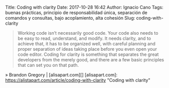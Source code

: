 Title: Coding with clarity
Date: 2017-10-28 16:42
Author: Ignacio Cano
Tags: buenas prácticas, principio de responsabilidad única, separación de comandos y consultas, bajo acoplamiento, alta cohesión
Slug: coding-with-clarity

> Working code isn’t necessarily good code. Your code also needs to be easy to
> read, understand, and modify. It needs clarity, and to achieve that, it has
> to be organized well, with careful planning and proper separation of ideas
> taking place before you even open your code editor. Coding for clarity is
> something that separates the great developers from the merely good, and there
> are a few basic principles that can set you on that path.

» Brandon Gregory | [alisapart.com][]
  [alisapart.com]: https://alistapart.com/article/coding-with-clarity
    "Coding with clarity"
